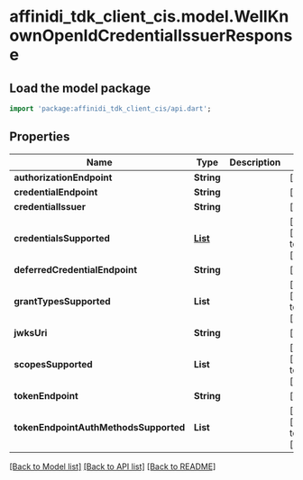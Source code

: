 # affinidi_tdk_client_cis.model.WellKnownOpenIdCredentialIssuerResponse

## Load the model package

```dart
import 'package:affinidi_tdk_client_cis/api.dart';
```

## Properties

| Name                                  | Type                                                                                                                | Description | Notes                            |
| ------------------------------------- | ------------------------------------------------------------------------------------------------------------------- | ----------- | -------------------------------- |
| **authorizationEndpoint**             | **String**                                                                                                          |             | [optional]                       |
| **credentialEndpoint**                | **String**                                                                                                          |             | [optional]                       |
| **credentialIssuer**                  | **String**                                                                                                          |             | [optional]                       |
| **credentialsSupported**              | [**List<CreateIssuanceConfigInputCredentialSupportedInner>**](CreateIssuanceConfigInputCredentialSupportedInner.md) |             | [optional] [default to const []] |
| **deferredCredentialEndpoint**        | **String**                                                                                                          |             | [optional]                       |
| **grantTypesSupported**               | **List<String>**                                                                                                    |             | [optional] [default to const []] |
| **jwksUri**                           | **String**                                                                                                          |             | [optional]                       |
| **scopesSupported**                   | **List<String>**                                                                                                    |             | [optional] [default to const []] |
| **tokenEndpoint**                     | **String**                                                                                                          |             | [optional]                       |
| **tokenEndpointAuthMethodsSupported** | **List<String>**                                                                                                    |             | [optional] [default to const []] |

[[Back to Model list]](../README.md#documentation-for-models) [[Back to API list]](../README.md#documentation-for-api-endpoints) [[Back to README]](../README.md)
